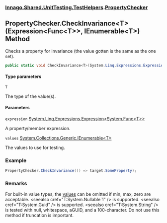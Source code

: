 ### [Innago\.Shared\.UnitTesting\.TestHelpers](../index.md 'Innago\.Shared\.UnitTesting\.TestHelpers').[PropertyChecker](index.md 'Innago\.Shared\.UnitTesting\.TestHelpers\.PropertyChecker')

## PropertyChecker\.CheckInvariance\<T\>\(Expression\<Func\<T\>\>, IEnumerable\<T\>\) Method

Checks a property for invariance \(the value gotten is the same as the one set\)\.

```csharp
public static void CheckInvariance<T>(System.Linq.Expressions.Expression<System.Func<T>> expression, System.Collections.Generic.IEnumerable<T>? values=null);
```
#### Type parameters

<a name='Innago.Shared.UnitTesting.TestHelpers.PropertyChecker.CheckInvariance_T_(System.Linq.Expressions.Expression_System.Func_T__,System.Collections.Generic.IEnumerable_T_).T'></a>

`T`

The type of the value\(s\)\.
#### Parameters

<a name='Innago.Shared.UnitTesting.TestHelpers.PropertyChecker.CheckInvariance_T_(System.Linq.Expressions.Expression_System.Func_T__,System.Collections.Generic.IEnumerable_T_).expression'></a>

`expression` [System\.Linq\.Expressions\.Expression&lt;](https://learn.microsoft.com/en-us/dotnet/api/system.linq.expressions.expression-1 'System\.Linq\.Expressions\.Expression\`1')[System\.Func&lt;](https://learn.microsoft.com/en-us/dotnet/api/system.func-1 'System\.Func\`1')[T](CheckInvariance_T_(Expression_Func_T__,IEnumerable_T_).md#Innago.Shared.UnitTesting.TestHelpers.PropertyChecker.CheckInvariance_T_(System.Linq.Expressions.Expression_System.Func_T__,System.Collections.Generic.IEnumerable_T_).T 'Innago\.Shared\.UnitTesting\.TestHelpers\.PropertyChecker\.CheckInvariance\<T\>\(System\.Linq\.Expressions\.Expression\<System\.Func\<T\>\>, System\.Collections\.Generic\.IEnumerable\<T\>\)\.T')[&gt;](https://learn.microsoft.com/en-us/dotnet/api/system.func-1 'System\.Func\`1')[&gt;](https://learn.microsoft.com/en-us/dotnet/api/system.linq.expressions.expression-1 'System\.Linq\.Expressions\.Expression\`1')

A property/member expression\.

<a name='Innago.Shared.UnitTesting.TestHelpers.PropertyChecker.CheckInvariance_T_(System.Linq.Expressions.Expression_System.Func_T__,System.Collections.Generic.IEnumerable_T_).values'></a>

`values` [System\.Collections\.Generic\.IEnumerable&lt;](https://learn.microsoft.com/en-us/dotnet/api/system.collections.generic.ienumerable-1 'System\.Collections\.Generic\.IEnumerable\`1')[T](CheckInvariance_T_(Expression_Func_T__,IEnumerable_T_).md#Innago.Shared.UnitTesting.TestHelpers.PropertyChecker.CheckInvariance_T_(System.Linq.Expressions.Expression_System.Func_T__,System.Collections.Generic.IEnumerable_T_).T 'Innago\.Shared\.UnitTesting\.TestHelpers\.PropertyChecker\.CheckInvariance\<T\>\(System\.Linq\.Expressions\.Expression\<System\.Func\<T\>\>, System\.Collections\.Generic\.IEnumerable\<T\>\)\.T')[&gt;](https://learn.microsoft.com/en-us/dotnet/api/system.collections.generic.ienumerable-1 'System\.Collections\.Generic\.IEnumerable\`1')

The values to use for testing\.

### Example

```csharp
PropertyChecker.CheckInvariance(() => target.SomeProperty);
```

### Remarks
For built\-in value types, the [values](CheckInvariance_T_(Expression_Func_T__,IEnumerable_T_).md#Innago.Shared.UnitTesting.TestHelpers.PropertyChecker.CheckInvariance_T_(System.Linq.Expressions.Expression_System.Func_T__,System.Collections.Generic.IEnumerable_T_).values 'Innago\.Shared\.UnitTesting\.TestHelpers\.PropertyChecker\.CheckInvariance\<T\>\(System\.Linq\.Expressions\.Expression\<System\.Func\<T\>\>, System\.Collections\.Generic\.IEnumerable\<T\>\)\.values') can be omitted if min, max, zero are acceptable\.
\<seealso cref="T:System\.Nullable\`1" /\> is supported\.
\<seealso cref="T:System\.Guid" /\> is supported\.
\<seealso cref="T:System\.String" /\> is tested with null, whitespace, aGUID, and a 100\-character\. Do not use this method if
truncation is important\.